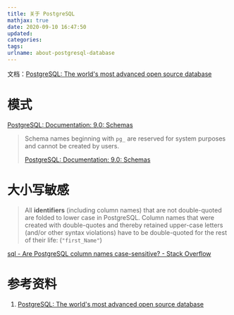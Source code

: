 ```yaml
---
title: 关于 PostgreSQL
mathjax: true
date: 2020-09-10 16:47:50
updated:
categories:
tags:
urlname: about-postgresql-database
---
```




<!-- more -->

文档：[PostgreSQL: The world's most advanced open source database](https://www.postgresql.org/)





# 模式

[PostgreSQL: Documentation: 9.0: Schemas](https://www.postgresql.org/docs/9.0/ddl-schemas.html)

> Schema names beginning with `pg_` are reserved for system purposes and cannot be created by users.
>
> [PostgreSQL: Documentation: 9.0: Schemas](https://www.postgresql.org/docs/9.0/ddl-schemas.html)









# 大小写敏感

> All **identifiers** (including column names) that are not double-quoted are folded to lower case in PostgreSQL. Column names that were created with double-quotes and thereby retained upper-case letters (and/or other syntax violations) have to be double-quoted for the rest of their life: (`"first_Name"`)

[sql - Are PostgreSQL column names case-sensitive? - Stack Overflow](https://stackoverflow.com/questions/20878932/are-postgresql-column-names-case-sensitive)





# 参考资料

1. [PostgreSQL: The world's most advanced open source database](https://www.postgresql.org/)







